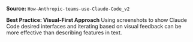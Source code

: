 **Source:** `How-Anthropic-teams-use-Claude-Code_v2`

**Best Practice: Visual-First Approach**
Using screenshots to show Claude Code desired interfaces and iterating based on visual feedback can be more effective than describing features in text.
